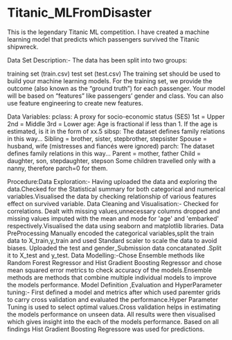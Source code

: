 # Titanic_MLFromDisaster
This is the legendary Titanic ML competition. I have created a machine learning model that predicts which passengers survived the Titanic shipwreck.

Data Set Description:-
The data has been split into two groups:

training set (train.csv)
test set (test.csv)
The training set should be used to build your machine learning models. For the training set, we provide the outcome (also known as the “ground truth”) for each passenger. Your model will be based on “features” like passengers’ gender and class. You can also use feature engineering to create new features.

Data Variables:
pclass: A proxy for socio-economic status (SES)
1st = Upper
2nd = Middle
3rd = Lower
age: Age is fractional if less than 1. If the age is estimated, is it in the form of xx.5
sibsp: The dataset defines family relations in this way...
Sibling = brother, sister, stepbrother, stepsister
Spouse = husband, wife (mistresses and fiancés were ignored)
parch: The dataset defines family relations in this way...
Parent = mother, father
Child = daughter, son, stepdaughter, stepson
Some children travelled only with a nanny, therefore parch=0 for them.

Procedure:Data Exploration:-
Having uploaded the data and exploring the data.Checked for the Statistical summary for both categorical and numerical variables.Visualised the data by checking relationship of various features effect on survived variable. 
Data Cleaning and Visualisation:-
Checked for correlations. Dealt with missing values,unnecessary columns dropped and missing values imputed with the mean and mode for 'age' and 'embarked' respectively.Visualised the data using seaborn and matplotlib libraries.
Data PreProcessing
Manually encoded the categorical variables,split the train data to X_train,y_train and used Standard scaler to scale the data to avoid biases.
Uploaded the test and gender_Submission data concatanated .Split it to X_test and y_test.
Data Modelling:-Chose Ensemble methods like Random Forest Regressor and Hist Gradient Boosting Regressor and chose mean squared error metrics to check accuracy of the models.Ensemble methods are methods that combine multiple individual models to improve the models performance.
Model Definition ,Evaluation and HyperParameter tuning:-
First defined a model and metrics after which used paremter grids to carry cross validation and evaluated the performance.Hyper Parameter Tuning is used to select optimal values.Cross validation helps in estimating the models performance on unseen data. All results were then  visualised which gives insight into the each of the models performance.
Based on all findings Hist Gradient Boosting Regressore was used for predictions.

